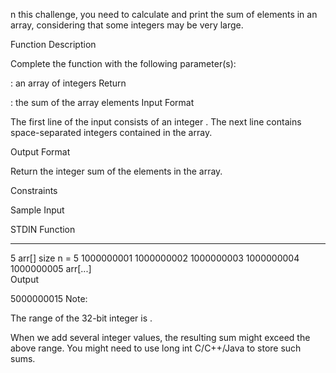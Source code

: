n this challenge, you need to calculate and print the sum of elements in an array, considering that some integers may be very large.

Function Description

Complete the  function with the following parameter(s):

: an array of integers
Return

: the sum of the array elements
Input Format

The first line of the input consists of an integer .
The next line contains  space-separated integers contained in the array.

Output Format

Return the integer sum of the elements in the array.

Constraints


Sample Input

STDIN                                                   Function
-----                                                   --------
5                                                       arr[] size n = 5
1000000001 1000000002 1000000003 1000000004 1000000005  arr[...]  
Output

5000000015
Note:

The range of the 32-bit integer is .

When we add several integer values, the resulting sum might exceed the above range. You might need to use long int C/C++/Java to store such sums.